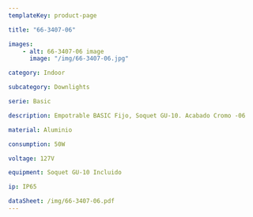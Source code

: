 ```yaml
---
templateKey: product-page

title: "66-3407-06"

images:
    - alt: 66-3407-06 image
      image: "/img/66-3407-06.jpg"

category: Indoor

subcategory: Downlights

serie: Basic

description: Empotrable BASIC Fijo, Soquet GU-10. Acabado Cromo -06

material: Aluminio

consumption: 50W

voltage: 127V

equipment: Soquet GU-10 Incluido

ip: IP65

dataSheet: /img/66-3407-06.pdf
---
```



